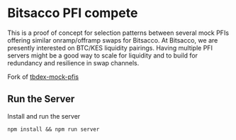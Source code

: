 # Bitsacco PFI compete

This is a proof of concept for selection patterns between several mock PFIs offering similar onramp/offramp swaps for Bitsacco. At Bitsacco, we are presently interested on BTC/KES liquidity pairings. Having multiple PFI servers might be a good way to scale for liquidity and to build for redundancy and resilience in swap channels.

Fork of [tbdex-mock-pfis](https://github.com/bitsacco/tbdex-mock-pfis.git)

## Run the Server

Install and run the server

```npm install && npm run server```
